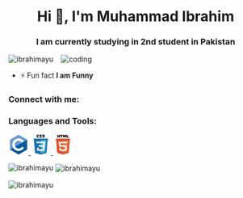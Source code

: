 <h1 align="center">Hi 👋, I'm Muhammad Ibrahim</h1>
<h3 align="center">I am currently studying in 2nd student in Pakistan</h3>
<img align="right" alt="coding" width="400" src="https://i.pinimg.com/originals/54/e3/7d/54e37d8074ebcde1d96c77d7b2a7f310.gif">
<p align="left"> <img src="https://komarev.com/ghpvc/?username=ibrahimayu&label=Profile%20views&color=0e75b6&style=flat" alt="ibrahimayu" /> </p>

- ⚡ Fun fact **I am Funny**

<h3 align="left">Connect with me:</h3>
<p align="left">
</p>

<h3 align="left">Languages and Tools:</h3>
<p align="left"> <a href="https://www.cprogramming.com/" target="_blank" rel="noreferrer"> <img src="https://raw.githubusercontent.com/devicons/devicon/master/icons/c/c-original.svg" alt="c" width="40" height="40"/> </a> <a href="https://www.w3schools.com/css/" target="_blank" rel="noreferrer"> <img src="https://raw.githubusercontent.com/devicons/devicon/master/icons/css3/css3-original-wordmark.svg" alt="css3" width="40" height="40"/> </a> <a href="https://www.w3.org/html/" target="_blank" rel="noreferrer"> <img src="https://raw.githubusercontent.com/devicons/devicon/master/icons/html5/html5-original-wordmark.svg" alt="html5" width="40" height="40"/> </a> </p>

<p><img align="left" src="https://github-readme-stats.vercel.app/api/top-langs?username=ibrahimayu&show_icons=true&locale=en&layout=compact" alt="ibrahimayu" /></p>

<p>&nbsp;<img align="center" src="https://github-readme-stats.vercel.app/api?username=ibrahimayu&show_icons=true&locale=en" alt="ibrahimayu" /></p>

<p><img align="center" src="https://github-readme-streak-stats.herokuapp.com/?user=ibrahimayu&" alt="ibrahimayu" /></p>
